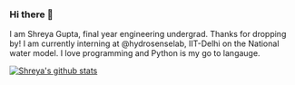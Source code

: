 ### Hi there 👋

I am Shreya Gupta, final year engineering undergrad. Thanks for dropping by! I am currently interning at @hydrosenselab, IIT-Delhi on the National water model. I love programming and Python is my go to langauge. 

<!--
**shreyagupta30/shreyagupta30** is a ✨ _special_ ✨ repository because its `README.md` (this file) appears on your GitHub profile.

Here are some ideas to get you started:

- 🔭 I’m currently working on creaing a dashboard for National water model at @hydrosenselab and a side project. 
- 🌱 I’m currently learning Ruby on rails, AWS pipelines and trying my hands on Machine learning. 
- 👯 I’m looking to collaborate on any FOSS projects with backend requirements in Python. 
- 🤔 I’m looking for help with good study materials for learning rails. 
- 💬 Ask me about good rock music recomdation and web technolgies. we can always discuss Sci-Fi movies and novels. 
- 📫 How to reach me: shreyagupta3011@gmail.com
- 😄 Pronouns: She/her/hers
- ⚡ Fun fact: The 8 in K8s(kubernetes) represents the 8 letters(ubernete) between K and s
-->

[![Shreya's github stats](https://github-readme-stats.vercel.app/api?username=shreyagupta&show_icons=true)](https://github.com/shreyagupta30/github-readme-stats)
